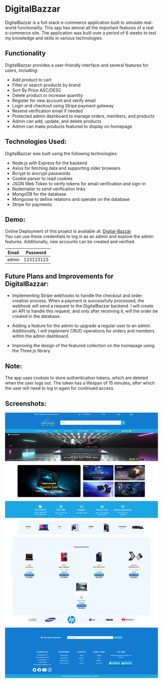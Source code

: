 # DigitalBazzar

DigitalBazzar is a full-stack e-commerce application built to simulate real-world functionality. This app has almost all the important features of a real e-commerce site. The application was built over a period of 6 weeks to test my knowledge and skills in various technologies.

## Functionality

DigitalBazzar provides a user-friendly interface and several features for users, including:

- Add product to cart
- Filter or search products by brand
- Sort By Price ASC/DESC
- Delete product or increase quantity
- Register for new account and verify email
- Login and checkout using Stripe payment gateway
- Resend verification email if needed
- Protected admin dashboard to manage orders, members, and products
- Admin can add, update, and delete products
- Admin can make products featured to display on homepage

## Technologies Used:
DigitalBazzar was built using the following technologies:

- Node.js with Express for the backend
- Axios for fetching data and supporting older browsers
- Bcrypt to encrypt passwords
- Cookie parser to read cookies
- JSON Web Token to verify tokens for email verification and sign-in
- Nodemailer to send verification links
- MongoDB for the database
- Mongoose to define relations and operate on the database
- Stripe for payments

## Demo:
Online Deployment of this project is available at:    [Digital-Bazzar](https://digital-bazzar.netlify.app/) <br>
You can use these credentials to log in as an admin and explore the admin features. Additionally, new accounts can be created and verified.

| Email  | Password  |
|-----------|-----------|
| admin | 123123123 |



## Future Plans and Improvements for DigitalBazzar:
- Implementing Stripe webhooks to handle the checkout and order creation process. When a payment is successfully processed, the webhook will send a request to the DigitalBazzar backend. I will create an API to handle this request, and only after receiving it, will the order be created in the database.

- Adding a feature for the admin to upgrade a regular user to an admin. Additionally, I will implement CRUD operations for orders and members within the admin dashboard.

- Improving the design of the featured collection on the homepage using the Three.js library.

## Note:
The app uses cookies to store authentication tokens, which are deleted when the user logs out. The token has a lifespan of 15 minutes, after which the user will need to log in again for continued access.


## Screenshots:
![Screenshot of DigitalBazzar homepage](https://github.com/Tarek666666/DigitalBazzar-backend/blob/master/screenshots/home.png)
